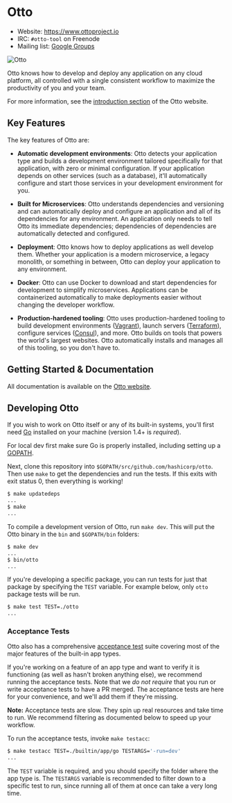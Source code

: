 Otto
=========

- Website: https://www.ottoproject.io
- IRC: `#otto-tool` on Freenode
- Mailing list: [Google Groups](https://groups.google.com/group/otto-tool)

![Otto](https://cloud.githubusercontent.com/assets/37534/10147078/d400509e-65e0-11e5-9d66-c419914cbcf4.png)

Otto knows how to develop and deploy any application on any cloud platform,
all controlled with a single consistent workflow to maximize the productivity
of you and your team.

For more information, see the
[introduction section](https://www.ottoproject.io/intro)
of the Otto website.

## Key Features

The key features of Otto are:

* **Automatic development environments**: Otto detects your application
  type and builds a development environment tailored specifically for that
  application, with zero or minimal configuration. If your application depends
  on other services (such as a database), it'll automatically configure and
  start those services in your development environment for you.

* **Built for Microservices**: Otto understands dependencies and versioning
  and can automatically deploy and configure an application and all
  of its dependencies for any environment. An application only needs to
  tell Otto its immediate dependencies; dependencies of dependencies are
  automatically detected and configured.

* **Deployment**: Otto knows how to deploy applications as well develop
  them. Whether your application is a modern microservice, a legacy
  monolith, or something in between, Otto can deploy your application to any
  environment.

* **Docker**: Otto can use Docker to download and start dependencies
  for development to simplify microservices. Applications can be containerized
  automatically to make deployments easier without changing the developer
  workflow.

* **Production-hardened tooling**: Otto uses production-hardened tooling to
  build development environments ([Vagrant](https://www.vagrantup.com)),
  launch servers ([Terraform](https://www.terraform.io)), configure
  services ([Consul](https://www.consul.io)), and more. Otto builds on
  tools that powers the world's largest websites.
  Otto automatically installs and manages all of this tooling, so you don't
  have to.

## Getting Started & Documentation

All documentation is available on the [Otto website](https://www.ottoproject.io).

## Developing Otto

If you wish to work on Otto itself or any of its built-in systems,
you'll first need [Go](https://www.golang.org) installed on your
machine (version 1.4+ is *required*).

For local dev first make sure Go is properly installed, including setting up a
[GOPATH](https://golang.org/doc/code.html#GOPATH).

Next, clone this repository into `$GOPATH/src/github.com/hashicorp/otto`.
Then use `make` to get the dependencies and run the tests.
If this exits with exit status 0,
then everything is working!

```sh
$ make updatedeps
...
$ make
...
```

To compile a development version of Otto, run `make dev`. This will put the
Otto binary in the `bin` and `$GOPATH/bin` folders:

```sh
$ make dev
...
$ bin/otto
...
```

If you're developing a specific package, you can run tests for just that
package by specifying the `TEST` variable. For example below, only
`otto` package tests will be run.

```sh
$ make test TEST=./otto
...
```

### Acceptance Tests

Otto also has a comprehensive
[acceptance test](https://en.wikipedia.org/wiki/Acceptance_testing)
suite covering most of the major features of the built-in app types.

If you're working on a feature of an app type and want to verify it is
functioning (as well as hasn't broken anything else), we recommend running
the acceptance tests. Note that we _do not require_ that you run or write
acceptance tests to have a PR merged. The acceptance tests are here for your
convenience, and we'll add them if they're missing.

**Note:** Acceptance tests are slow. They spin up real resources and take
time to run. We recommend filtering as documented below to speed up your
workflow.

To run the acceptance tests, invoke `make testacc`:

```sh
$ make testacc TEST=./builtin/app/go TESTARGS='-run=dev'
...
```

The `TEST` variable is required, and you should specify the folder where the
app type is. The `TESTARGS` variable is recommended to filter down to a specific
test to run, since running all of them at once can take a very long time.
